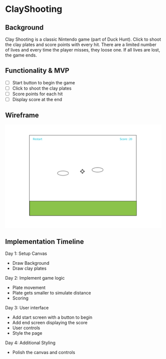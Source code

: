 # ClayShooting

## Background

Clay Shooting is a classic Nintendo game (part of Duck Hunt).
Click to shoot the clay plates and score points with every hit.
There are a limited number of lives and every time the player misses, they loose one.
If all lives are lost, the game ends.

## Functionality & MVP

- [ ] Start button to begin the game
- [ ] Click to shoot the clay plates
- [ ] Score points for each hit
- [ ] Display score at the end

## Wireframe

![wireframe](wireframe/clay_shooting.png)

## Implementation Timeline

Day 1: Setup Canvas
  - Draw Background
  - Draw clay plates

Day 2: Implement game logic
  - Plate movement
  - Plate gets smaller to simulate distance
  - Scoring

Day 3: User interface
  - Add start screen with a button to begin
  - Add end screen displaying the score
  - User controls
  - Style the page

Day 4: Additional Styling
  - Polish the canvas and controls
